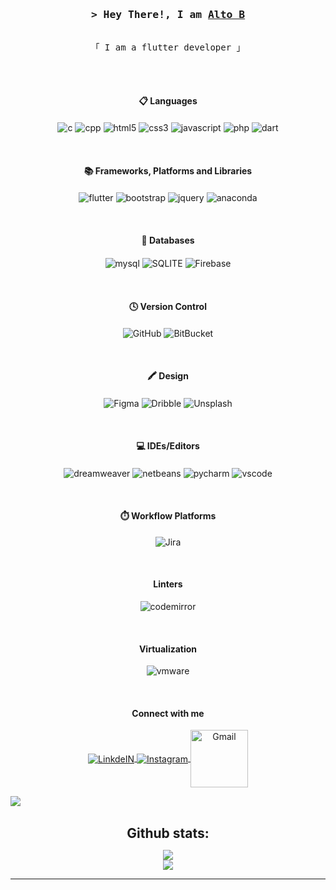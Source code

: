  <!-- <p align="right" style="font-style=orbitron;"> PROFILE VISITS</p> <img align="right" src="https://profile-counter.glitch.me/Alto-b/count.svg">
    <br>

  <div align="center" >
  <a href="https://git.io/typing-svg"><img src="https://readme-typing-svg.demolab.com?font=Fira+Code&size=30&duration=3000&pause=1000&background=EF140F00&width=435&lines=Hi+!+I+am+Alto+b;Flutter+developer;Freelancer" alt="Typing SVG" /></a>
  </div>

  ![banner](https://github.com/Alto-b/Alto-b/assets/89630614/f6d17e4e-8b00-4180-ae20-6485c5495f9b) 
-->
<h3 align="center">
        <samp>&gt; Hey There!, I am
                <b><a target="_blank" href="github.com/alto-b">Alto B</a></b>
        </samp>
</h3>


<p align="center"> 
  <samp>
  <!--  <a href="https://www.google.com/search?q=Al+Siam">「 Google Me 」</a> -->
    <br>
    「 I am a flutter developer 」
    <br>
    <br>
  </samp>
</p>
<br>
<!-- <img src="https://ivanluna.dev/images/banner.png"><br><br> -->
<!--  <img src="https://user-images.githubusercontent.com/73097560/115834477-dbab4500-a447-11eb-908a-139a6edaec5c.gif"><br><br> -->
 
<h4 align="center"> 📋 Languages</h4>
   <p align="center">
   <img align="center" alt="c" width="auto" src="https://img.shields.io/badge/C-00599C?style=for-the-badge&logo=c&logoColor=white" />
   <img align="center" alt="cpp" width="auto" src="https://img.shields.io/badge/C%2B%2B-00599C?style=for-the-badge&logo=c%2B%2B&logoColor=white" />
   <img align="center" alt="html5" width="auto" src="https://img.shields.io/badge/HTML5-E34F26?style=for-the-badge&logo=html5&logoColor=white" />
   <img align="center" alt="css3" width="auto" src="https://img.shields.io/badge/CSS3-1572B6?style=for-the-badge&logo=css3&logoColor=white" />
   <img align="center" alt="javascript" width="auto" src="https://img.shields.io/badge/JavaScript-323330?style=for-the-badge&logo=javascript&logoColor=F7DF1E" />
   <img align="center" alt="php" width="auto" src="https://img.shields.io/badge/PHP-777BB4?style=for-the-badge&logo=php&logoColor=white" />
      <img align="center" alt="dart" width="auto" src="https://img.shields.io/badge/dart-%230175C2.svg?style=for-the-badge&logo=dart&logoColor=white" />
</p>
   
   <br>
   <h4 align="center"> 📚 Frameworks, Platforms and Libraries</h4>
   <p align="center">
     <img align="center" alt="flutter" width="auto" src="https://img.shields.io/badge/Flutter-%2302569B.svg?style=for-the-badge&logo=Flutter&logoColor=white" />
     <img align="center" alt="bootstrap" width="auto" src="https://img.shields.io/badge/bootstrap-%238511FA.svg?style=for-the-badge&logo=bootstrap&logoColor=white" />
     <img align="center" alt="jquery" width="auto" src="https://img.shields.io/badge/jquery-%230769AD.svg?style=for-the-badge&logo=jquery&logoColor=white" />
   <img align="center" alt="anaconda" width="auto" src="https://img.shields.io/badge/Anaconda-%2344A833.svg?style=for-the-badge&logo=anaconda&logoColor=white" />
   
   
  
</p>
<br>
<h4 align="center"> 💾 Databases</h4>
   <p align="center">
   <img align="center" alt="mysql" width="auto" src="https://img.shields.io/badge/MySQL-005C84?style=for-the-badge&logo=mysql&logoColor=white" />
     <img align="center" alt="SQLITE" width="auto" src="https://img.shields.io/badge/SQLite-07405E?style=for-the-badge&logo=sqlite&logoColor=white" />
     <img align="center" alt="Firebase" width="auto" src="https://img.shields.io/badge/firebase-ffca28?style=for-the-badge&logo=firebase&logoColor=black" /> 
       
      
</p>
   
   
 <br>
 <h4 align="center"> 🕓 Version Control</h4>
   <p align="center">
   <img align="center" alt="GitHub" width="auto" src="https://img.shields.io/badge/github-181717.svg?style=for-the-badge&logo=github&logoColor=white" />
     <img align="center" alt="BitBucket" width="auto" src="https://img.shields.io/badge/Bitbucket-0747a6?style=for-the-badge&logo=bitbucket&logoColor=white" />
</p>

<br>
<h4 align="center">🖍 Design</h4>
   <p align="center">
   <img align="center" alt="Figma" width="auto" src="https://img.shields.io/badge/Figma-F24E1E?style=for-the-badge&logo=figma&logoColor=white" />
     <img align="center" alt="Dribble" width="auto" src="https://img.shields.io/badge/Dribbble-EA4C89?style=for-the-badge&logo=dribbble&logoColor=white" />
     <img align="center" alt="Unsplash" width="auto" src="https://img.shields.io/badge/Unsplash-000000?style=for-the-badge&logo=Unsplash&logoColor=white" />
</p>

<br>
<h4 align="center">💻 IDEs/Editors</h4>
   <p align="center">
    <img align="center" alt="dreamweaver" width="auto" src="https://img.shields.io/badge/Adobe%20Dreamweaver-072401?style=for-the-badge&logo=Adobe%20Dreamweaver&logoColor=34F400" />
    <img align="center" alt="netbeans" width="auto" src="https://img.shields.io/badge/apache%20netbeans-1B6AC6?style=for-the-badge&logo=apache%20netbeans%20IDE&logoColor=white" />
    <img align="center" alt="pycharm" width="auto" src="https://img.shields.io/badge/PyCharm-000000.svg?&style=for-the-badge&logo=PyCharm&logoColor=white" />
    <img align="center" alt="vscode" width="auto" src="https://img.shields.io/badge/VSCode-0078D4?style=for-the-badge&logo=visual%20studio%20code&logoColor=white" />
</p>

 
 <br>
 <h4 align="center"> ⏱️ Workflow Platforms </h4>
   <p align="center">
   <img align="center" alt="Jira" width="auto" src="https://img.shields.io/badge/Jira-0052CC?style=for-the-badge&logo=Jira&logoColor=white" />
  
</p>
 <br>
<h4 align="center">Linters</h4>
 <p align="center">
    <img align="center" alt="codemirror" width="auto" src="https://img.shields.io/badge/CodeMirror-D30707?style=for-the-badge&logo=CodeMirror&logoColor=white" />
</p>


<br>
<h4 align="center">Virtualization</h4>
 <p align="center">
    <img align="center" alt="vmware" width="auto" src="https://img.shields.io/badge/VMware-231f20?style=for-the-badge&logo=VMware&logoColor=white" />
</p>


<br>
<h4 align="center"> Connect with me</h4>
<p align="center">
   <a target="_blank" href="https://www.linkedin.com/in/alto-b-puthethu-b864b6251">
    <img align="center" alt="LinkdeIN" width="auto" src="https://img.shields.io/badge/LinkedIn-0077B5?style=for-the-badge&logo=linkedin&logoColor=white" />
   </a>
   <a target="_blank" href="https://www.instagram.com/alto_b_/">
  <img align="center" alt="Instagram" width="auto" src="https://img.shields.io/badge/Instagram-E4405F?style=for-the-badge&logo=instagram&logoColor=white" />
   </a>
   <a target="_blank" href="mailto:altob282@gmail.com">
  <img align="center" alt="Gmail" width="92px" src="https://img.shields.io/badge/Gmail-D14836?style=for-the-badge&logo=gmail&logoColor=white"/>
   </a>
</p>


 <img src="https://user-images.githubusercontent.com/73097560/115834477-dbab4500-a447-11eb-908a-139a6edaec5c.gif"><br><br>

 <div align="center">
<h2 align="center" style="margin: 5px 10px;">Github stats:</h2> 

[![](https://github-readme-stats.vercel.app/api?username=alto-b&show_icons=true&theme=tokyonight&hide_border=true&locale=en)](https://github.com/alto-b) <br>
[![](https://github-readme-streak-stats.herokuapp.com/?user=alto-b&theme=material-palenight)](https://github.com/alto-b)
</div>

----


<br/>



<!--
**Alto-b/Alto-b** is a ✨ _special_ ✨ repository because its `README.md` (this file) appears on your GitHub profile.

Here are some ideas to get you started:

- 🔭 I’m currently working on ...
- 🌱 I’m currently learning ...
- 👯 I’m looking to collaborate on ...
- 🤔 I’m looking for help with ...
- 💬 Ask me about ...
- 📫 How to reach me: ...
- 😄 Pronouns: ...
- ⚡ Fun fact: ...
-->


